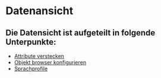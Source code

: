 # Datenansicht

## Die Datensicht ist aufgeteilt in folgende Unterpunkte:

- [Attribute verstecken](./attribute-verstecken.md)
- [Objekt browser konfigurieren](./objekt-browser-konfigurieren.md)
- [Sprachprofile](./sprachprofile.md)
